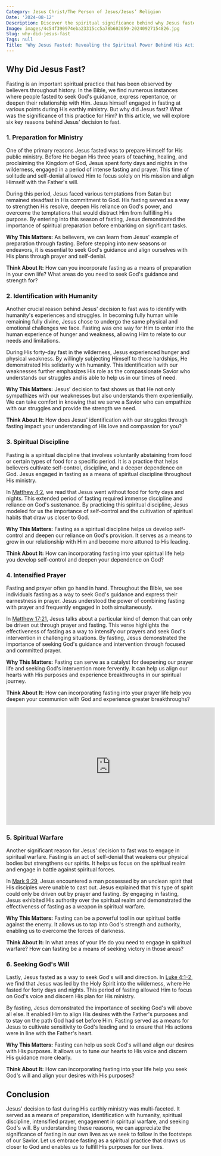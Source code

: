 ```yaml
---
Category: Jesus Christ/The Person of Jesus/Jesus’ Religion
Date: '2024-08-12'
Description: Discover the spiritual significance behind why Jesus fasted. Uncover the motivations and lessons from this act of self-denial in this insightful article.
Image: images/4c54f390974eba23315cc5a78b602059-20240927154826.jpg
Slug: why-did-jesus-fast
Tags: null
Title: 'Why Jesus Fasted: Revealing the Spiritual Power Behind His Actions'
---
```


## Why Did Jesus Fast?

Fasting is an important spiritual practice that has been observed by believers throughout history. In the Bible, we find numerous instances where people fasted to seek God's guidance, express repentance, or deepen their relationship with Him. Jesus himself engaged in fasting at various points during His earthly ministry. But why did Jesus fast? What was the significance of this practice for Him? In this article, we will explore six key reasons behind Jesus' decision to fast.

### 1. Preparation for Ministry

One of the primary reasons Jesus fasted was to prepare Himself for His public ministry. Before He began His three years of teaching, healing, and proclaiming the Kingdom of God, Jesus spent forty days and nights in the wilderness, engaged in a period of intense fasting and prayer. This time of solitude and self-denial allowed Him to focus solely on His mission and align Himself with the Father's will.

During this period, Jesus faced various temptations from Satan but remained steadfast in His commitment to God. His fasting served as a way to strengthen His resolve, deepen His reliance on God's power, and overcome the temptations that would distract Him from fulfilling His purpose. By entering into this season of fasting, Jesus demonstrated the importance of spiritual preparation before embarking on significant tasks.

**Why This Matters:** As believers, we can learn from Jesus' example of preparation through fasting. Before stepping into new seasons or endeavors, it is essential to seek God's guidance and align ourselves with His plans through prayer and self-denial.

**Think About It:** How can you incorporate fasting as a means of preparation in your own life? What areas do you need to seek God's guidance and strength for?

### 2. Identification with Humanity

Another crucial reason behind Jesus' decision to fast was to identify with humanity's experiences and struggles. In becoming fully human while remaining fully divine, Jesus chose to undergo the same physical and emotional challenges we face. Fasting was one way for Him to enter into the human experience of hunger and weakness, allowing Him to relate to our needs and limitations.

During His forty-day fast in the wilderness, Jesus experienced hunger and physical weakness. By willingly subjecting Himself to these hardships, He demonstrated His solidarity with humanity. This identification with our weaknesses further emphasizes His role as the compassionate Savior who understands our struggles and is able to help us in our times of need.

**Why This Matters:** Jesus' decision to fast shows us that He not only sympathizes with our weaknesses but also understands them experientially. We can take comfort in knowing that we serve a Savior who can empathize with our struggles and provide the strength we need.

**Think About It:** How does Jesus' identification with our struggles through fasting impact your understanding of His love and compassion for you?

### 3. Spiritual Discipline

Fasting is a spiritual discipline that involves voluntarily abstaining from food or certain types of food for a specific period. It is a practice that helps believers cultivate self-control, discipline, and a deeper dependence on God. Jesus engaged in fasting as a means of spiritual discipline throughout His ministry.

In [Matthew 4:2](https://www.bibleref.com/Matthew/4/Matthew-4-2.html), we read that Jesus went without food for forty days and nights. This extended period of fasting required immense discipline and reliance on God's sustenance. By practicing this spiritual discipline, Jesus modeled for us the importance of self-control and the cultivation of spiritual habits that draw us closer to God.

**Why This Matters:** Fasting as a spiritual discipline helps us develop self-control and deepen our reliance on God's provision. It serves as a means to grow in our relationship with Him and become more attuned to His leading.

**Think About It:** How can incorporating fasting into your spiritual life help you develop self-control and deepen your dependence on God?

### 4. Intensified Prayer

Fasting and prayer often go hand in hand. Throughout the Bible, we see individuals fasting as a way to seek God's guidance and express their earnestness in prayer. Jesus understood the power of combining fasting with prayer and frequently engaged in both simultaneously.

In [Matthew 17:21](https://www.bibleref.com/Matthew/17/Matthew-17-21.html), Jesus talks about a particular kind of demon that can only be driven out through prayer and fasting. This verse highlights the effectiveness of fasting as a way to intensify our prayers and seek God's intervention in challenging situations. By fasting, Jesus demonstrated the importance of seeking God's guidance and intervention through focused and committed prayer.

**Why This Matters:** Fasting can serve as a catalyst for deepening our prayer life and seeking God's intervention more fervently. It can help us align our hearts with His purposes and experience breakthroughs in our spiritual journey.

**Think About It:** How can incorporating fasting into your prayer life help you deepen your communion with God and experience greater breakthroughs?


<iframe width="560" height="315" src="https://www.youtube.com/embed/KuDqMBWxcYY" frameborder="0" allow="autoplay; encrypted-media" allowfullscreen></iframe>


### 5. Spiritual Warfare

Another significant reason for Jesus' decision to fast was to engage in spiritual warfare. Fasting is an act of self-denial that weakens our physical bodies but strengthens our spirits. It helps us focus on the spiritual realm and engage in battle against spiritual forces.

In [Mark 9:29](https://www.bibleref.com/Mark/9/Mark-9-29.html), Jesus encountered a man possessed by an unclean spirit that His disciples were unable to cast out. Jesus explained that this type of spirit could only be driven out by prayer and fasting. By engaging in fasting, Jesus exhibited His authority over the spiritual realm and demonstrated the effectiveness of fasting as a weapon in spiritual warfare.

**Why This Matters:** Fasting can be a powerful tool in our spiritual battle against the enemy. It allows us to tap into God's strength and authority, enabling us to overcome the forces of darkness.

**Think About It:** In what areas of your life do you need to engage in spiritual warfare? How can fasting be a means of seeking victory in those areas?

### 6. Seeking God's Will

Lastly, Jesus fasted as a way to seek God's will and direction. In [Luke 4:1-2](https://www.bibleref.com/Luke/4/Luke-4-1.html), we find that Jesus was led by the Holy Spirit into the wilderness, where He fasted for forty days and nights. This period of fasting allowed Him to focus on God's voice and discern His plan for His ministry.

By fasting, Jesus demonstrated the importance of seeking God's will above all else. It enabled Him to align His desires with the Father's purposes and to stay on the path God had set before Him. Fasting served as a means for Jesus to cultivate sensitivity to God's leading and to ensure that His actions were in line with the Father's heart.

**Why This Matters:** Fasting can help us seek God's will and align our desires with His purposes. It allows us to tune our hearts to His voice and discern His guidance more clearly.

**Think About It:** How can incorporating fasting into your life help you seek God's will and align your desires with His purposes?

## Conclusion

Jesus' decision to fast during His earthly ministry was multi-faceted. It served as a means of preparation, identification with humanity, spiritual discipline, intensified prayer, engagement in spiritual warfare, and seeking God's will. By understanding these reasons, we can appreciate the significance of fasting in our own lives as we seek to follow in the footsteps of our Savior. Let us embrace fasting as a spiritual practice that draws us closer to God and enables us to fulfill His purposes for our lives.